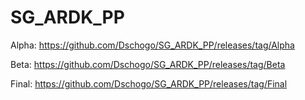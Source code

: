 # SG_ARDK_PP


Alpha: https://github.com/Dschogo/SG_ARDK_PP/releases/tag/Alpha


Beta: https://github.com/Dschogo/SG_ARDK_PP/releases/tag/Beta


Final: https://github.com/Dschogo/SG_ARDK_PP/releases/tag/Final